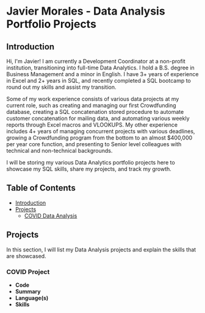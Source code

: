 # Javier Morales - Data Analysis Portfolio Projects

## Introduction

Hi, I'm Javier! I am currently a Development Coordinator at a non-profit institution, transitioning into full-time Data Analytics. I hold a B.S. degree in Business Management and a minor in English. I have 3+ years of experience in Excel and 2+ years in SQL, and recently completed a SQL bootcamp to round out my skills and assist my transition.

Some of my work experience consists of various data projects at my current role, such as creating and managing our first Crowdfunding database, creating a SQL concatenation stored procedure to automate customer concatenation for mailing data, and automating various weekly reports through Excel macros and VLOOKUPS. My other experience includes 4+ years of managing concurrent projects with various deadlines, growing a Crowdfunding program from the bottom to an almost $400,000 per year core function, and presenting to Senior level colleagues with technical and non-technical backgrounds.

I will be storing my various Data Analytics portfolio projects here to showcase my SQL skills, share my projects, and track my growth.

## Table of Contents
- [Introduction](#Introduction)
- [Projects](#Projects)
	+ [COVID Data Analysis](#COVID-Project)

## Projects

In this section, I will list my Data Analysis projects and explain the skills that are showcased.

### COVID Project

- **Code**
- **Summary**
- **Language(s)**
- **Skills**
